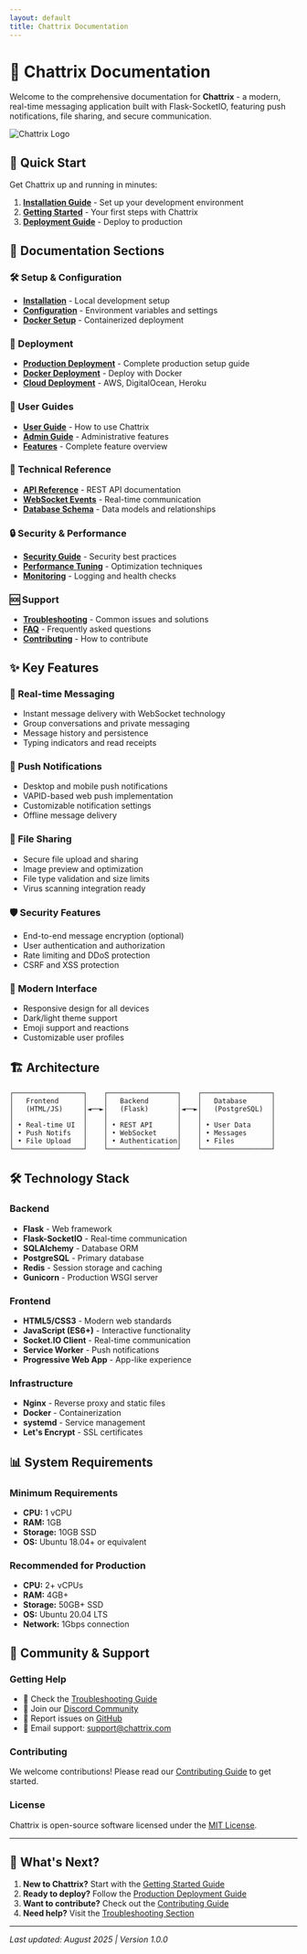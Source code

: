 ```yaml
---
layout: default
title: Chattrix Documentation
---
```


# 💬 Chattrix Documentation

Welcome to the comprehensive documentation for **Chattrix** - a modern, real-time messaging application built with Flask-SocketIO, featuring push notifications, file sharing, and secure communication.

![Chattrix Logo](assets/images/chattrix-banner.png)

## 🚀 Quick Start

Get Chattrix up and running in minutes:

1. **[Installation Guide](installation.md)** - Set up your development environment
2. **[Getting Started](getting-started.md)** - Your first steps with Chattrix
3. **[Deployment Guide](deployment.md)** - Deploy to production

## 📖 Documentation Sections

### 🛠️ Setup & Configuration
- **[Installation](installation.md)** - Local development setup
- **[Configuration](configuration.md)** - Environment variables and settings
- **[Docker Setup](docker.md)** - Containerized deployment

### 🚀 Deployment
- **[Production Deployment](deployment.md)** - Complete production setup guide
- **[Docker Deployment](docker-deployment.md)** - Deploy with Docker
- **[Cloud Deployment](cloud-deployment.md)** - AWS, DigitalOcean, Heroku

### 👥 User Guides
- **[User Guide](user-guide.md)** - How to use Chattrix
- **[Admin Guide](admin-guide.md)** - Administrative features
- **[Features](features.md)** - Complete feature overview

### 🔧 Technical Reference
- **[API Reference](api-reference.md)** - REST API documentation
- **[WebSocket Events](websocket-events.md)** - Real-time communication
- **[Database Schema](database-schema.md)** - Data models and relationships

### 🔒 Security & Performance
- **[Security Guide](security.md)** - Security best practices
- **[Performance Tuning](performance.md)** - Optimization techniques
- **[Monitoring](monitoring.md)** - Logging and health checks

### 🆘 Support
- **[Troubleshooting](troubleshooting.md)** - Common issues and solutions
- **[FAQ](faq.md)** - Frequently asked questions
- **[Contributing](contributing.md)** - How to contribute

## ✨ Key Features

### 💬 Real-time Messaging
- Instant message delivery with WebSocket technology
- Group conversations and private messaging
- Message history and persistence
- Typing indicators and read receipts

### 🔔 Push Notifications
- Desktop and mobile push notifications
- VAPID-based web push implementation
- Customizable notification settings
- Offline message delivery

### 📁 File Sharing
- Secure file upload and sharing
- Image preview and optimization
- File type validation and size limits
- Virus scanning integration ready

### 🛡️ Security Features
- End-to-end message encryption (optional)
- User authentication and authorization
- Rate limiting and DDoS protection
- CSRF and XSS protection

### 🎨 Modern Interface
- Responsive design for all devices
- Dark/light theme support
- Emoji support and reactions
- Customizable user profiles

## 🏗️ Architecture

```
┌─────────────────┐    ┌─────────────────┐    ┌─────────────────┐
│   Frontend      │    │   Backend       │    │   Database      │
│   (HTML/JS)     │◄──►│   (Flask)       │◄──►│   (PostgreSQL)  │
│                 │    │                 │    │                 │
│ • Real-time UI  │    │ • REST API      │    │ • User Data     │
│ • Push Notifs   │    │ • WebSocket     │    │ • Messages      │
│ • File Upload   │    │ • Authentication│    │ • Files         │
└─────────────────┘    └─────────────────┘    └─────────────────┘
```

## 🛠️ Technology Stack

### Backend
- **Flask** - Web framework
- **Flask-SocketIO** - Real-time communication
- **SQLAlchemy** - Database ORM
- **PostgreSQL** - Primary database
- **Redis** - Session storage and caching
- **Gunicorn** - Production WSGI server

### Frontend
- **HTML5/CSS3** - Modern web standards
- **JavaScript (ES6+)** - Interactive functionality
- **Socket.IO Client** - Real-time communication
- **Service Worker** - Push notifications
- **Progressive Web App** - App-like experience

### Infrastructure
- **Nginx** - Reverse proxy and static files
- **Docker** - Containerization
- **systemd** - Service management
- **Let's Encrypt** - SSL certificates

## 📊 System Requirements

### Minimum Requirements
- **CPU:** 1 vCPU
- **RAM:** 1GB
- **Storage:** 10GB SSD
- **OS:** Ubuntu 18.04+ or equivalent

### Recommended for Production
- **CPU:** 2+ vCPUs
- **RAM:** 4GB+
- **Storage:** 50GB+ SSD
- **OS:** Ubuntu 20.04 LTS
- **Network:** 1Gbps connection

## 🤝 Community & Support

### Getting Help
- 📖 Check the [Troubleshooting Guide](troubleshooting.md)
- 💬 Join our [Discord Community](https://discord.gg/chattrix)
- 🐛 Report issues on [GitHub](https://github.com/DankiCalamari/Chattrix/issues)
- 📧 Email support: support@chattrix.com

### Contributing
We welcome contributions! Please read our [Contributing Guide](contributing.md) to get started.

### License
Chattrix is open-source software licensed under the [MIT License](LICENSE).

---

## 🎯 What's Next?

1. **New to Chattrix?** Start with the [Getting Started Guide](getting-started.md)
2. **Ready to deploy?** Follow the [Production Deployment Guide](deployment.md)
3. **Want to contribute?** Check out the [Contributing Guide](contributing.md)
4. **Need help?** Visit the [Troubleshooting Section](troubleshooting.md)

---

*Last updated: August 2025 | Version 1.0.0*
